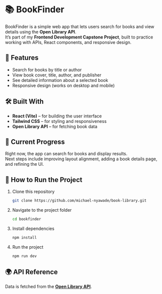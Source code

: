 # 📚 BookFinder

BookFinder is a simple web app that lets users search for books and view details using the **Open Library API**.  
It’s part of my **Frontend Development Capstone Project**, built to practice working with APIs, React components, and responsive design.

## 🚀 Features

- Search for books by title or author
- View book cover, title, author, and publisher
- See detailed information about a selected book
- Responsive design (works on desktop and mobile)

## 🛠️ Built With

- **React (Vite)** – for building the user interface
- **Tailwind CSS** – for styling and responsiveness
- **Open Library API** – for fetching book data

## 🧠 Current Progress

Right now, the app can search for books and display results.  
Next steps include improving layout alignment, adding a book details page, and refining the UI.

## 🧩 How to Run the Project

1. Clone this repository
   ```bash
   git clone https://github.com/michael-nyawade/book-library.git
   ```
2. Navigate to the project folder
   ```bash
   cd bookfinder
   ```
3. Install dependencies

   ```bash
   npm install
   ```

4. Run the project
   ```bash
   npm run dev
   ```

## 🌍 API Reference

Data is fetched from the **[Open Library API](https://openlibrary.org/developers/api)**.

